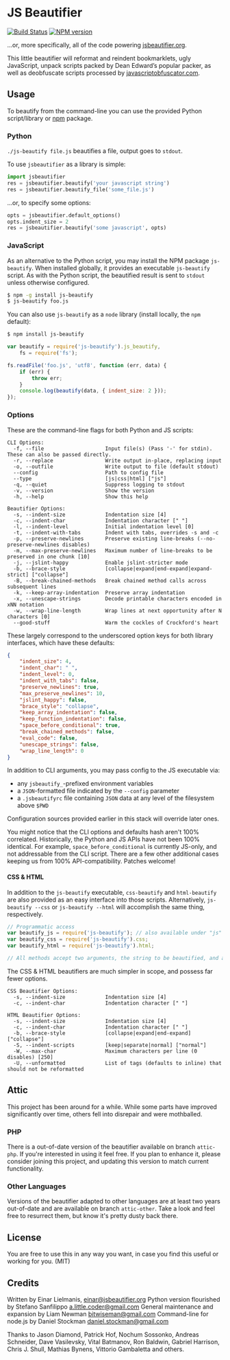 # JS Beautifier
[![Build Status](https://secure.travis-ci.org/einars/js-beautify.png?branch=master)](http://travis-ci.org/einars/js-beautify)
[![NPM version](https://badge.fury.io/js/js-beautify.png)](http://badge.fury.io/js/js-beautify)

...or, more specifically, all of the code powering
[jsbeautifier.org](http://jsbeautifier.org/).

This little beautifier will reformat and reindent bookmarklets, ugly
JavaScript, unpack scripts packed by Dean Edward’s popular packer,
as well as deobfuscate scripts processed by
[javascriptobfuscator.com](http://javascriptobfuscator.com/).

## Usage

To beautify from the command-line you can use the provided Python script/library or [npm](http://npmjs.org/) package.

### Python

`./js-beautify file.js` beautifies a file, output goes to `stdout`.

To use `jsbeautifier` as a library is simple:

``` python
import jsbeautifier
res = jsbeautifier.beautify('your javascript string')
res = jsbeautifier.beautify_file('some_file.js')
```

...or, to specify some options:

``` python
opts = jsbeautifier.default_options()
opts.indent_size = 2
res = jsbeautifier.beautify('some javascript', opts)
```

### JavaScript

As an alternative to the Python script, you may install the NPM package `js-beautify`. When installed globally, it provides an executable `js-beautify` script. As with the Python script, the beautified result is sent to `stdout` unless otherwise configured.

```bash
$ npm -g install js-beautify
$ js-beautify foo.js
```

You can also use `js-beautify` as a `node` library (install locally, the `npm` default):

```bash
$ npm install js-beautify
```

```js
var beautify = require('js-beautify').js_beautify,
    fs = require('fs');

fs.readFile('foo.js', 'utf8', function (err, data) {
    if (err) {
        throw err;
    }
    console.log(beautify(data, { indent_size: 2 }));
});
```

### Options

These are the command-line flags for both Python and JS scripts:

```text
CLI Options:
  -f, --file                    Input file(s) (Pass '-' for stdin). These can also be passed directly.
  -r, --replace                 Write output in-place, replacing input
  -o, --outfile                 Write output to file (default stdout)
  --config                      Path to config file
  --type                        [js|css|html] ["js"]
  -q, --quiet                   Suppress logging to stdout
  -v, --version                 Show the version
  -h, --help                    Show this help

Beautifier Options:
  -s, --indent-size             Indentation size [4]
  -c, --indent-char             Indentation character [" "]
  -l, --indent-level            Initial indentation level [0]
  -t, --indent-with-tabs        Indent with tabs, overrides -s and -c
  -p, --preserve-newlines       Preserve existing line-breaks (--no-preserve-newlines disables)
  -m, --max-preserve-newlines   Maximum number of line-breaks to be preserved in one chunk [10]
  -j, --jslint-happy            Enable jslint-stricter mode
  -b, --brace-style             [collapse|expand|end-expand|expand-strict] ["collapse"]
  -B, --break-chained-methods   Break chained method calls across subsequent lines
  -k, --keep-array-indentation  Preserve array indentation
  -x, --unescape-strings        Decode printable characters encoded in xNN notation
  -w, --wrap-line-length        Wrap lines at next opportunity after N characters [0]
  --good-stuff                  Warm the cockles of Crockford's heart
```

These largely correspond to the underscored option keys for both library interfaces, which have these defaults:

```json
{
    "indent_size": 4,
    "indent_char": " ",
    "indent_level": 0,
    "indent_with_tabs": false,
    "preserve_newlines": true,
    "max_preserve_newlines": 10,
    "jslint_happy": false,
    "brace_style": "collapse",
    "keep_array_indentation": false,
    "keep_function_indentation": false,
    "space_before_conditional": true,
    "break_chained_methods": false,
    "eval_code": false,
    "unescape_strings": false,
    "wrap_line_length": 0
}
```

In addition to CLI arguments, you may pass config to the JS executable via:

 * any `jsbeautify_`-prefixed environment variables
 * a `JSON`-formatted file indicated by the `--config` parameter
 * a `.jsbeautifyrc` file containing `JSON` data at any level of the filesystem above `$PWD`

Configuration sources provided earlier in this stack will override later ones.

You might notice that the CLI options and defaults hash aren't 100% correlated. Historically, the Python and JS APIs have not been 100% identical. For example, `space_before_conditional` is currently JS-only, and not addressable from the CLI script. There are a few other additional cases keeping us from 100% API-compatibility. Patches welcome!

#### CSS & HTML

In addition to the `js-beautify` executable, `css-beautify` and `html-beautify` are also provided as an easy interface into those scripts. Alternatively, `js-beautify --css` or `js-beautify --html` will accomplish the same thing, respectively.

```js
// Programmatic access
var beautify_js = require('js-beautify'); // also available under "js" export
var beautify_css = require('js-beautify').css;
var beautify_html = require('js-beautify').html;

// All methods accept two arguments, the string to be beautified, and an options object.
```

The CSS & HTML beautifiers are much simpler in scope, and possess far fewer options.

```text
CSS Beautifier Options:
  -s, --indent-size             Indentation size [4]
  -c, --indent-char             Indentation character [" "]

HTML Beautifier Options:
  -s, --indent-size             Indentation size [4]
  -c, --indent-char             Indentation character [" "]
  -b, --brace-style             [collapse|expand|end-expand] ["collapse"]
  -S, --indent-scripts          [keep|separate|normal] ["normal"]
  -W, --max-char                Maximum characters per line (0 disables) [250]
  -U, --unformatted             List of tags (defaults to inline) that should not be reformatted
```

## Attic
This project has been around for a while.  While some parts have improved significantly over time, others fell
into disrepair and were mothballed.

### PHP
There is a out-of-date version of the beautifier available on branch `attic-php`.  If you're interested
in using it feel free. If you plan to enhance it, please consider joining this project, and updating this
version to match current functionality.

### Other Languages
Versions of the beautifier adapted to other languages are at least two years out-of-date and are
available on branch `attic-other`.  Take a look and feel free to resurrect them, but know it's pretty
dusty back there.

## License

You are free to use this in any way you want, in case you find this
useful or working for you. (MIT)

## Credits

Written by Einar Lielmanis, <einar@jsbeautifier.org>
Python version flourished by Stefano Sanfilippo <a.little.coder@gmail.com>
General maintenance and expansion by Liam Newman <bitwiseman@gmail.com>
Command-line for node.js by Daniel Stockman <daniel.stockman@gmail.com>

Thanks to Jason Diamond, Patrick Hof, Nochum Sossonko, Andreas Schneider, Dave
Vasilevsky, Vital Batmanov, Ron Baldwin, Gabriel Harrison, Chris J. Shull,
Mathias Bynens, Vittorio Gambaletta and others.
